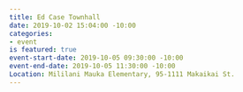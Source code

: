 ```yaml
---
title: Ed Case Townhall
date: 2019-10-02 15:04:00 -10:00
categories:
- event
is featured: true
event-start-date: 2019-10-05 09:30:00 -10:00
event-end-date: 2019-10-05 11:30:00 -10:00
Location: Mililani Mauka Elementary, 95-1111 Makaikai St.
---
```


